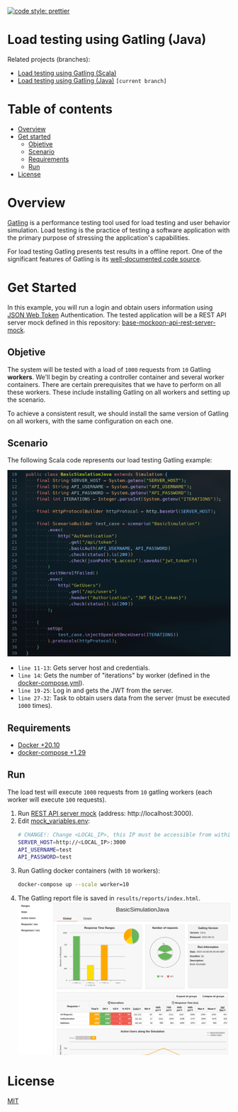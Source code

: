 [![code style: prettier](https://img.shields.io/badge/code_style-prettier-ff69b4.svg?style=flat-square)](https://github.com/prettier/prettier)

# Load testing using Gatling (Java)

Related projects (branches):
- [Load testing using Gatling (Scala)](https://github.com/eccanto/base-gatling-performance-testing/tree/feature/load-testing-scala)
- [Load testing using Gatling (Java)](https://github.com/eccanto/base-gatling-performance-testing/tree/feature/load-testing-java) `[current branch]`

# Table of contents

* [Overview](#overview)
* [Get started](#get-started)
  * [Objetive](#objetive)
  * [Scenario](#scenario)
  * [Requirements](#requirements)
  * [Run](#run)
* [License](#license)

# Overview

[Gatling](https://github.com/gatling/gatling) is a performance testing tool used for load testing and user behavior
simulation. Load testing is the practice of testing a software application with the primary purpose of stressing the
application's capabilities.

For load testing Gatling presents test results in a offline report. One of the significant features of Gatling is its
[well-documented code source](https://gatling.io/docs/gatling/).

# Get Started

In this example, you will run a login and obtain users information using
[JSON Web Token](https://www.rfc-editor.org/rfc/rfc7519) Authentication. The tested application will be a REST API
server mock defined in this repository:
[base-mockoon-api-rest-server-mock](https://raw.githubusercontent.com/eccanto/base-mockoon-api-rest-server-mock).

## Objetive

The system will be tested with a load of `1000` requests from `10` Gatling **workers**. We'll begin by creating a
controller container and several worker containers. There are certain prerequisites that we have to perform on all
these workers. These include installing Gatling on all workers and setting up the scenario.

To achieve a consistent result, we should install the same version of Gatling on all workers, with the same
configuration on each one.

## Scenario

The following Scala code represents our load testing Gatling example:

![Gatling Code](documentation/images/gatling_code.png)

- `line 11-13`: Gets server host and credentials.
- `line 14`: Gets the number of "iterations" by worker (defined in the [docker-compose.yml](./docker-compose.yml)).
- `line 19-25`: Log in and gets the JWT from the server.
- `line 27-32`: Task to obtain users data from the server (must be executed `1000` times).

## Requirements

- [Docker +20.10](https://docs.docker.com/engine/install/ubuntu/)
- [docker-compose +1.29](https://docs.docker.com/desktop/install/linux-install/)

## Run

The load test will execute `1000` requests from `10` gatling workers (each worker will execute `100` requests).

1. Run [REST API server mock](https://github.com/eccanto/base-mockoon-api-rest-server-mock) (address: http://localhost:3000).
2. Edit [mock_variables.env](./mock_variables.env):
    ```bash
    # CHANGE!: Change <LOCAL_IP>, this IP must be accessible from within a gatling containers.
    SERVER_HOST=http://<LOCAL_IP>:3000
    API_USERNAME=test
    API_PASSWORD=test
    ```
3. Run Gatling docker containers (with `10` workers):
    ```bash
    docker-compose up --scale worker=10
    ```
4. The Gatling report file is saved in `results/reports/index.html`.
    ![Gatling Report](documentation/images/gatling_report.png)

# License

[MIT](./LICENSE)
